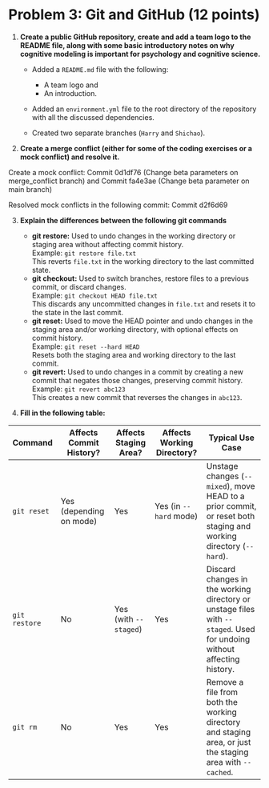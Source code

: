 # Problem 3: Git and GitHub (12 points)

1. **Create a public GitHub repository, create and add a team logo to the README file, along with some basic introductory notes on why cognitive modeling is important for psychology and cognitive science.**

   - Added a `README.md` file with the following:
     - A team logo and 
     - An introduction.

   - Added an `environment.yml` file to the root directory of the repository with all the discussed dependencies.

   - Created two separate branches (`Harry` and `Shichao`).

2. **Create a merge conflict (either for some of the coding exercises or a mock conflict) and resolve it.**

Create a mock conflict: Commit 0d1df76 (Change beta parameters on merge_conflict branch)
   and Commit fa4e3ae (Change beta parameter on main branch)

Resolved mock conflicts in the following commit: Commit d2f6d69

3. **Explain the differences between the following git commands**
   - **git restore:** Used to undo changes in the working directory or staging area without affecting commit history.  
     Example: `git restore file.txt`  
     This reverts `file.txt` in the working directory to the last committed state.
   - **git checkout:** Used to switch branches, restore files to a previous commit, or discard changes.  
     Example: `git checkout HEAD file.txt`  
     This discards any uncommitted changes in `file.txt` and resets it to the state in the last commit.
   - **git reset:** Used to move the HEAD pointer and undo changes in the staging area and/or working directory, with optional effects on commit history.  
     Example: `git reset --hard HEAD`  
     Resets both the staging area and working directory to the last commit.
   - **git revert:** Used to undo changes in a commit by creating a new commit that negates those changes, preserving commit history.  
     Example: `git revert abc123`  
     This creates a new commit that reverses the changes in `abc123`.

4. **Fill in the following table:**

| **Command**   | **Affects Commit History?** | **Affects Staging Area?** | **Affects Working Directory?** | **Typical Use Case**                                                                                     |
|---------------|------------------------------|---------------------------|--------------------------------|---------------------------------------------------------------------------------------------------------|
| `git reset`   | Yes (depending on mode)      | Yes                       | Yes (in `--hard` mode)         | Unstage changes (`--mixed`), move HEAD to a prior commit, or reset both staging and working directory (`--hard`). |
| `git restore` | No                           | Yes (with `--staged`)     | Yes                            | Discard changes in the working directory or unstage files with `--staged`. Used for undoing without affecting history. |
| `git rm`      | No                           | Yes                       | Yes                            | Remove a file from both the working directory and staging area, or just the staging area with `--cached`. |